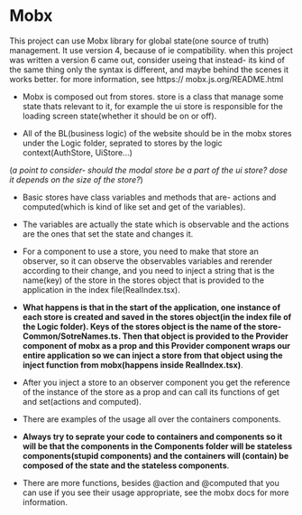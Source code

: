 # Mobx

This project can use Mobx library for global state(one source of truth) management.
It use version 4, because of ie compatibility. when this project was written a version 6 came out, consider useing that instead- its kind of the same thing only the syntax is different, and maybe behind the scenes it works better.
for more information, see https:// mobx.js.org/README.html

-   Mobx is composed out from stores. store is a class that manage some state thats relevant to it, for example the ui store is responsible for the loading screen state(whether it should be on or off).

-   All of the BL(business logic) of the website should be in the mobx stores under the Logic folder, seprated to stores by the logic context(AuthStore, UiStore...)

(_a point to consider- should the modal store be a part of the ui store? dose it depends on the size of the store?_)

-   Basic stores have class variables and methods that are- actions and computed(which is kind of like set and get of the variables).

-   The variables are actually the state which is observable and the actions are the ones that set the state and changes it.

-   For a component to use a store, you need to make that store an observer, so it can observe the observables variables and rerender according to their change, and you need to inject a string that is the name(key) of the store in the stores object that is provided to the application in the index file(RealIndex.tsx).

-   **What happens is that in the start of the application, one instance of each store is created and saved in the stores object(in the index file of the Logic folder). Keys of the stores object is the name of the store- Common/SotreNames.ts. Then that object is provided to the Provider component of mobx as a prop and this Provider component wraps our entire application so we can inject a store from that object using the inject function from mobx(happens inside RealIndex.tsx)**.

-   After you inject a store to an observer component you get the reference of the instance of the store as a prop and can call its functions of get and set(actions and computed).

-   There are examples of the usage all over the containers components.

-   **Always try to seprate your code to containers and components so it will be that the components in the Components folder will be stateless components(stupid components) and the containers will (contain) be composed of the state and the stateless components**.

-   There are more functions, besides @action and @computed that you can use if you see their usage appropriate, see the mobx docs for more information.
